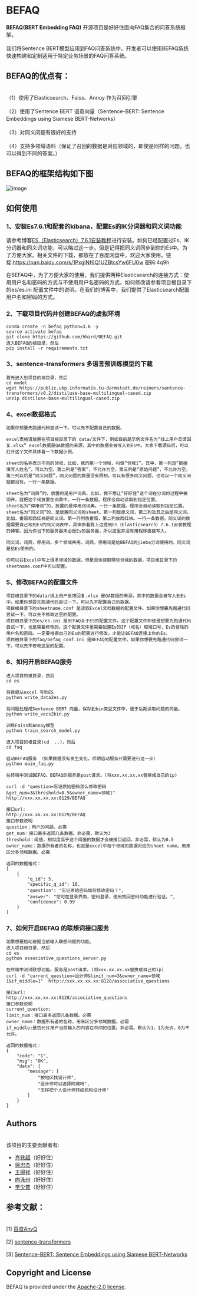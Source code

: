 # BEFAQ

**BEFAQ(BERT Embedding FAQ)** 开源项目是好好住面向FAQ集合的问答系统框架。</br>
<br>我们将Sentence BERT模型应用到FAQ问答系统中。开发者可以使用BEFAQ系统快速构建和定制适用于特定业务场景的FAQ问答系统。</br>

## BEFAQ的优点有：

<br>（1）使用了Elasticsearch、Faiss、Annoy 作为召回引擎</br>
<br>（2）使用了Sentence BERT 语意向量（Sentence-BERT: Sentence Embeddings using Siamese BERT-Networks）</br>
<br>（3）对同义问题有很好的支持</br>
<br>（4）支持多领域语料（保证了召回的数据是对应领域的，即使是同样的问题，也可以得到不同的答案。）</br>


## BEFAQ的框架结构如下图
![image](https://github.com/hhzrd/BEFAQ/blob/master/image/BEFAQ%20%E6%A1%86%E6%9E%B6.png)


## 如何使用

### 1、安装Es7.6.1和配套的kibana，配置Es的IK分词器和同义词功能

请参考博客[ES（Elasticsearch）7.6.1安装教程](https://blog.csdn.net/weixin_37792714/article/details/108025200)进行安装。如何已经配置过Es、IK分词器和同义词功能，可以略过这一步。但是记得把同义词同步到你的Es中。为了方便大家。相关文件的下载，都放在了百度网盘中，欢迎大家使用。链接:https://pan.baidu.com/s/1PxgINf6Q1UZBtcsYw6FU0w  密码:4q9h

在BEFAQ中，为了方便大家的使用，我们提供两种Elasticsearch的连接方式：使用用户名和密码的方式与不使用用户名密码的方式。如何修改请参看项目根目录下的es/es.ini 配置文件中的说明。在我们的博客中，我们提供了Elasticsearch配置用户名和密码的方式。


### 2、下载项目代码并创建BEFAQ的虚拟环境

    conda create -n befaq python=3.6 -y
    source activate befaq
    git clone https://github.com/hhzrd/BEFAQ.git
    进入BEFAQ的根目录，然后
    pip install -r requirements.txt

### 3、sentence-transformers 多语言预训练模型的下载

    首先进入到项目的根目录，然后
    cd model
    wget https://public.ukp.informatik.tu-darmstadt.de/reimers/sentence-transformers/v0.2/distiluse-base-multilingual-cased.zip
    unzip distiluse-base-multilingual-cased.zip

### 4、excel数据格式
    如果你想要先跑通代码尝试一下。可以先不配置自己的数据。

    excel表格请放置在项目根目录下的 data/文件下，例如目前是示例文件名为“线上用户反馈回复.xlsx” excel数据是QA数据的来源，其中的数据会被写入到Es中。大家下载源码后，可以打开这个文件具体看一下数据示例。

    sheet的名称表示不同的领域，比如，我的第一个领域，叫做“领域1”。其中，第一列是“数据填写人姓名”，可以为空。第二列是“答案”，不允许为空。第三列是“原始问题”，不允许为空。第三列以后是“同义问题”，同义问题的数量没有限制。可以有很多同义问题，也可以一个同义问题都没有。一行一条数据。

    sheet名为“词典”的，放置的是用户词典。比如，我不想让“好好住”这个词在分词的过程中被切开。就把这个词放置在词典中。一行一条数据。程序会自动读取到指定位置。
    sheet名为“停用词”的，放置的是停用词词典。一行一条数据。程序会自动读取到指定位置。
    sheet名为“同义词”的，是放置同义词的sheet。第一列是原义词，第二列及其之后是同义词。比如，番茄和西红柿是同义词。第一行列放番茄，第二列放西红柿。一行一条数据。同义词的数据需要自己写到Es的同义词表中，具体参看我上边提到ES（Elasticsearch）7.6.1安装教程的博客。因为你当下的服务器未必是Es的服务器，所以这里并没有用程序直接写入。

    同义词，词典，停用词。多个领域共用。词典，停用词是给BEFAQ的jieba分词使用的。同义词是给Es使用的。

    你可以在Excel中写上很多领域的数据，但是具体读取哪些领域的数据，项目根目录下的sheetname.conf中可以配置。

### 5、修改BEFAQ的配置文件

    项目根目录下的data/线上用户反馈回复.xlsx 是QA数据的来源，其中的数据会被写入到Es中。如果你想要先跑通代码尝试一下。可以先不配置自己的数据。
    项目根目录下的sheetname.conf 是读取Excel文档数据的配置文件。如果你想要先跑通代码尝试一下。可以先不修改这里的配置。
    项目根目录下的es/es.ini 是BEFAQ关于ES的配置文件。这个配置文件即使是想要先跑通代码尝试一下，也是需要修改的。这个配置文件里需要配置Es的IP（域名）和端口号，Es的登陆的用户名和密码。一定要根据自己的Es的配置进行修改，才能让BEFAQ连接上你的Es。
    项目根目录下的faq/befaq_conf.ini 是BEFAQ的配置文件。如果你想要先跑通代码尝试一下。可以先不修改这里的配置。


### 6、如何开启BEFAQ服务

    进入项目的根目录，然后
    cd es

    将数据从excel 写到ES
    python write_data2es.py

    将问题处理成Sentence BERT 向量，保存到bin类型文件中，便于后期读取问题的向量。
    python write_vecs2bin.py

    训练Faiss和Annoy模型
    python train_search_model.py

    进入项目的根目录(cd  ..)，然后
    cd faq

    启动BEFAQ服务 （如果数据没有发生变化，后期启动服务只需要进行这一步）
    python main_faq.py 

    在终端中测试BEFAQ。BEFAQ的服务是post请求。(将xxx.xx.xx.xx替换成自己的ip)
    
    curl -d "question=忘记原始密码怎么修改密码&get_num=3&threshold=0.5&owner_name=领域1"   http://xxx.xx.xx.xx:8129/BEFAQ
    
    接口url:
    http://xxx.xx.xx.xx:8129/BEFAQ
    接口参数说明
    question：用户的问题。必需
    get_num：接口最多返回几条数据。非必需，默认为3
    threshold：阈值，相似度高于这个阈值的数据才会被接口返回。非必需，默认为0.5
    owner_name：数据所有者的名称，也就是excel中每个领域的数据对应的sheet name。用来区分多领域数据。必需
    
    返回的数据格式：
    [
        {
            "q_id": 5,
            "specific_q_id": 10,
            "question": "忘记原始密码如何修改密码？",
            "answer": "您可在登录界面，密码登录，使用找回密码功能进行验证。",
            "confidence": 0.99
        }
    ]




### 7、如何开启BEFAQ 的联想词接口服务

    如果想要启动根据当前输入联想问题的功能。
    进入项目根目录，然后
    cd es
    python associative_questions_server.py

    在终端中测试联想功能。服务是post请求。(将xxx.xx.xx.xx替换成自己的ip)
    curl -d "current_question=设计师&limit_num=3&owner_name=领域1&if_middle=1"  http://xxx.xx.xx.xx:8128/associative_questions
    
    接口url:
    http://xxx.xx.xx.xx:8128/associative_questions
    接口参数说明
    current_question:
    limit_num：接口最多返回几条数据。必需
    owner_name：数据所有者的名称，用来区分多领域数据。必需
    if_middle:是否允许用户当前输入的内容在中间的位置。非必需。默认为1，1为允许，0为不允许。

    返回的数据格式：
    {
        "code": "1",
        "msg": "OK",
        "data": {
            "message": [
                "按地区找设计师",
                "设计师可以选择同城吗",
                "怎样把个人设计师转成机构设计师"
            ]
        }
    }

## Authors

<br>该项目的主要贡献者有:</br>
* [肖轶超](https://github.com/xiaoyichao)（好好住）
* [徐忠杰](https://github.com/461025412)（好好住）
* [王得祥](https://github.com/oksite)（好好住）
* [向泳州](https://github.com/XiangYongzhou)（好好住）
* [辛少普](https://github.com/hhzrd)（好好住）

## 参考文献：

<br>[1] [百度AnyQ](https://github.com/baidu/AnyQ)</br>
<br>[2] [sentence-transformers](https://github.com/UKPLab/sentence-transformers)</br>
<br>[3] [Sentence-BERT: Sentence Embeddings using Siamese BERT-Networks](https://arxiv.org/abs/1908.10084)</br>

## Copyright and License

BEFAQ is provided under the [Apache-2.0 license](https://github.com/baidu/AnyQ/blob/master/LICENSE).